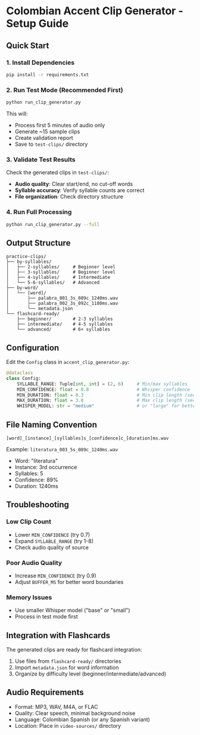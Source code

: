 # Colombian Accent Clip Generator - Setup Guide

## Quick Start

### 1. Install Dependencies
```bash
pip install -r requirements.txt
```

### 2. Run Test Mode (Recommended First)
```bash
python run_clip_generator.py
```
This will:
- Process first 5 minutes of audio only
- Generate ~15 sample clips
- Create validation report
- Save to `test-clips/` directory

### 3. Validate Test Results
Check the generated clips in `test-clips/`:
- **Audio quality**: Clear start/end, no cut-off words
- **Syllable accuracy**: Verify syllable counts are correct
- **File organization**: Check directory structure

### 4. Run Full Processing
```bash
python run_clip_generator.py --full
```

## Output Structure

```
practice-clips/
├── by-syllables/
│   ├── 2-syllables/     # Beginner level
│   ├── 3-syllables/     # Beginner level  
│   ├── 4-syllables/     # Intermediate
│   └── 5-6-syllables/   # Advanced
├── by-word/
│   └── [word]/
│       ├── palabra_001_3s_089c_1240ms.wav
│       ├── palabra_002_3s_092c_1180ms.wav
│       └── metadata.json
└── flashcard-ready/
    ├── beginner/        # 2-3 syllables
    ├── intermediate/    # 4-5 syllables
    └── advanced/        # 6+ syllables
```

## Configuration

Edit the `Config` class in `accent_clip_generator.py`:

```python
@dataclass
class Config:
    SYLLABLE_RANGE: Tuple[int, int] = (2, 6)     # Min/max syllables
    MIN_CONFIDENCE: float = 0.8                  # Whisper confidence
    MIN_DURATION: float = 0.3                    # Min clip length (sec)
    MAX_DURATION: float = 3.0                    # Max clip length (sec)
    WHISPER_MODEL: str = "medium"                # or "large" for better accuracy
```

## File Naming Convention

`[word]_[instance]_[syllables]s_[confidence]c_[duration]ms.wav`

Example: `literatura_003_5s_089c_1240ms.wav`
- Word: "literatura"
- Instance: 3rd occurrence
- Syllables: 5
- Confidence: 89%
- Duration: 1240ms

## Troubleshooting

### Low Clip Count
- Lower `MIN_CONFIDENCE` (try 0.7)
- Expand `SYLLABLE_RANGE` (try 1-8)
- Check audio quality of source

### Poor Audio Quality
- Increase `MIN_CONFIDENCE` (try 0.9)
- Adjust `BUFFER_MS` for better word boundaries

### Memory Issues
- Use smaller Whisper model ("base" or "small")
- Process in test mode first

## Integration with Flashcards

The generated clips are ready for flashcard integration:
1. Use files from `flashcard-ready/` directories
2. Import `metadata.json` for word information
3. Organize by difficulty level (beginner/intermediate/advanced)

## Audio Requirements

- Format: MP3, WAV, M4A, or FLAC
- Quality: Clear speech, minimal background noise
- Language: Colombian Spanish (or any Spanish variant)
- Location: Place in `video-sources/` directory